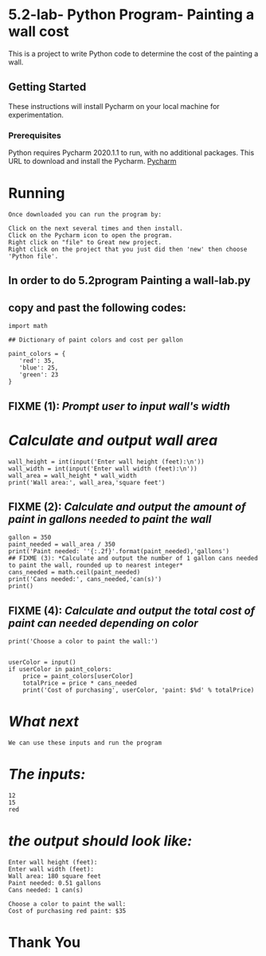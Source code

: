 # 5.2-lab- Python Program- Painting a wall cost


This is a project to write  Python code to determine the cost of the painting a wall.

## Getting Started

These instructions will install Pycharm on your local machine for experimentation.

### **Prerequisites**

Python requires Pycharm 2020.1.1 to run, with no additional packages. This URL to download and install the Pycharm.
[Pycharm](https://www.jetbrains.com/pycharm/download/#section=windows)

# Running
```
Once downloaded you can run the program by:
```

```
Click on the next several times and then install.
Click on the Pycharm icon to open the program.
Right click on "file" to Great new project.
Right click on the project that you just did then 'new' then choose 'Python file'.
```
## In order to do 5.2program Painting a wall-lab.py 
## copy and past the following codes:
```
import math

## Dictionary of paint colors and cost per gallon

paint_colors = {
   'red': 35,
   'blue': 25,
   'green': 23
}
```
## FIXME (1): *Prompt user to input wall's width*
# *Calculate and output wall area*
```
wall_height = int(input('Enter wall height (feet):\n'))
wall_width = int(input('Enter wall width (feet):\n'))
wall_area = wall_height * wall_width
print('Wall area:', wall_area,'square feet')
 ```  
## FIXME (2): *Calculate and output the amount of paint in gallons needed to paint the wall*
```
gallon = 350
paint_needed = wall_area / 350
print('Paint needed: ''{:.2f}'.format(paint_needed),'gallons')
## FIXME (3): *Calculate and output the number of 1 gallon cans needed to paint the wall, rounded up to nearest integer*
cans_needed = math.ceil(paint_needed)
print('Cans needed:', cans_needed,'can(s)')
print()
```
## FIXME (4): *Calculate and output the total cost of paint can needed depending on color*
```
print('Choose a color to paint the wall:')


userColor = input()
if userColor in paint_colors:
    price = paint_colors[userColor]
    totalPrice = price * cans_needed
    print('Cost of purchasing', userColor, 'paint: $%d' % totalPrice)
 ```
    
# *What next*
```
We can use these inputs and run the program
```
# *The inputs:*
```
12
15
red
```
# *the output should look like:*
```
Enter wall height (feet):
Enter wall width (feet):
Wall area: 180 square feet
Paint needed: 0.51 gallons
Cans needed: 1 can(s)

Choose a color to paint the wall:
Cost of purchasing red paint: $35
```

# **Thank You**
